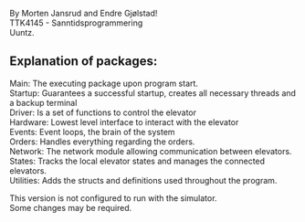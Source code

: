 By Morten Jansrud and Endre Gjølstad!  
TTK4145 - Sanntidsprogrammering  
Uuntz.

Explanation of packages:
-----------------------

Main: The executing package upon program start.  
Startup: Guarantees a successful startup, creates all necessary threads and a backup terminal  
Driver: Is a set of functions to control the elevator  
Hardware: Lowest level interface to interact with the elevator  
Events: Event loops, the brain of the system  
Orders: Handles everything regarding the orders.  
Network: The network module allowing communication between elevators.  
States: Tracks the local elevator states and manages the connected elevators.  
Utilities: Adds the structs and definitions used throughout the program.  

This version is not configured to run with the simulator.  
Some changes may be required.
